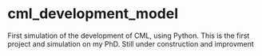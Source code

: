 # cml_development_model
First simulation of the development of CML, using Python. This is the first project and simulation on my PhD. Still under construction and improvment
